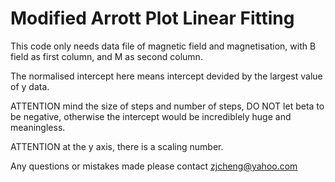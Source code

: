 # Modified Arrott Plot Linear Fitting
This code only needs data file of magnetic field and magnetisation, with B field as first column, and M as second column.

The normalised intercept here means intercept devided by the largest value of y data.

ATTENTION mind the size of steps and number of steps, DO NOT let beta to be negative, otherwise the intercept would be incrediblely huge and meaningless.

ATTENTION at the y axis, there is a scaling number.

Any questions or mistakes made please contact zjcheng@yahoo.com 

